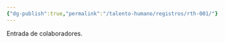 ```yaml
---
{"dg-publish":true,"permalink":"/talento-humano/registros/rth-001/"}
---
```


Entrada de colaboradores.